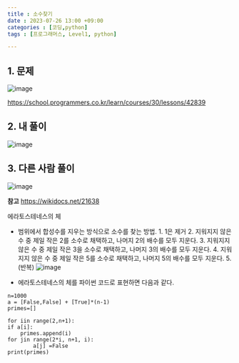 ```yaml
---
title : 소수찾기
date : 2023-07-26 13:00 +09:00
categories : [코딩,python]
tags : [프로그래머스, Level1, python]

---
```

## 1. 문제
![image](https://github.com/mini0-0/mini0-0.github.io/assets/63296983/fc3ad62a-fc32-4728-8aae-d095ad1e9621)

<https://school.programmers.co.kr/learn/courses/30/lessons/42839>

## 2. 내 풀이
![image](https://github.com/mini0-0/mini0-0.github.io/assets/63296983/2042b188-5b0c-47d8-822f-ff1aba2a53c9)

## 3. 다른 사람 풀이
![image](https://github.com/mini0-0/mini0-0.github.io/assets/63296983/a874888d-46e4-4312-8bc9-ee2d51aeb7f2)

**참고**
<https://wikidocs.net/21638>

에라토스테네스의 체

- 범위에서 합성수를 지우는 방식으로 소수를 찾는 방법. 1. 1은 제거 2. 지워지지 않은 수 중 제일 작은 2를 소수로 채택하고, 나머지 2의 배수를 모두 지운다. 3. 지워지지 않은 수 중 제일 작은 3을 소수로 채택하고, 나머지 3의 배수를 모두 지운다. 4. 지워지지 않은 수 중 제일 작은 5를 소수로 채택하고, 나머지 5의 배수를 모두 지운다. 5. (반복)
![image](https://github.com/mini0-0/mini0-0.github.io/assets/63296983/99e522cb-7b38-4bcf-99ba-7a950ea11cad)

- 에라토스테네스의 체를 파이썬 코드로 표현하면 다음과 같다.

```
n=1000
a = [False,False] + [True]*(n-1)
primes=[]

for iin range(2,n+1):
if a[i]:
    primes.append(i)
for jin range(2*i, n+1, i):
        a[j] =False
print(primes)
```

